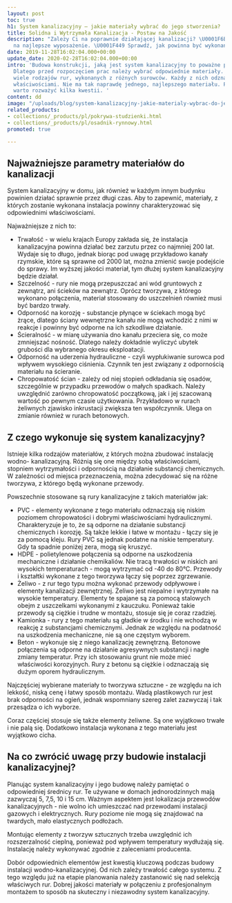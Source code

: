 ```yaml
---
layout: post
toc: true
h1: System kanalizacyjny – jakie materiały wybrać do jego stworzenia?
title: Solidna i Wytrzymała Kanalizacja - Postaw na Jakość
description: "Zależy Ci na poprawnie działającej kanalizacji? \U0001F6BD Postaw wyłącznie
  na najlepsze wyposażenie. \U0001F449 Sprawdź, jak powinna być wykonana solidna kanalizacja."
date: 2019-11-28T16:02:04.000+00:00
update_date: 2020-02-28T16:02:04.000+00:00
intro: 'Budowa konstrukcji, jaką jest system kanalizacyjny to poważne przedsięwzięcie.
  Dlatego przed rozpoczęciem prac należy wybrać odpowiednie materiały. Na rynku istnieje
  wiele rodzajów rur, wykonanych z różnych surowców. Każdy z nich odznacza się innymi
  właściwościami. Nie ma tak naprawdę jednego, najlepszego materiału. Przy zakupie
  warto rozważyć kilka kwestii. '
content: dd
image: "/uploads/blog/system-kanalizacyjny-jakie-materialy-wybrac-do-jego-stworzenia.jpg"
related_products:
- collections/_products/pl/pokrywa-studzienki.html
- collections/_products/pl/osadnik-rynnowy.html
promoted: true

---
```

## Najważniejsze parametry materiałów do kanalizacji

System kanalizacyjny w domu, jak również w każdym innym budynku powinien działać sprawnie przez długi czas. Aby to zapewnić, materiały, z których zostanie wykonana instalacja powinny charakteryzować się odpowiednimi właściwościami.

Najważniejsze z nich to:

* Trwałość - w wielu krajach Europy zakłada się, że instalacja kanalizacyjna powinna działać bez zarzutu przez co najmniej 200 lat. Wydaje się to długo, jednak biorąc pod uwagę przykładowo kanały rzymskie, które są sprawne od 2000 lat, można zmienić swoje podejście do sprawy. Im wyższej jakości materiał, tym dłużej system kanalizacyjny będzie działał.
* Szczelność - rury nie mogą przepuszczać ani wód gruntowych z zewnątrz, ani ścieków na zewnątrz. Oprócz tworzywa, z którego wykonano połączenia, materiał stosowany do uszczelnień również musi być bardzo trwały.
* Odporność na korozję - substancje płynące w ściekach mogą być żrące, dlatego ściany wewnętrzne kanału nie mogą wchodzić z nimi w reakcje i powinny być odporne na ich szkodliwe działanie.
* Ścieralność - w miarę używania dno kanału przeciera się, co może zmniejszać nośność. Dlatego należy dokładnie wyliczyć ubytek grubości dla wybranego okresu eksploatacji.
* Odporność na uderzenia hydrauliczne - czyli wypłukiwanie surowca pod wpływem wysokiego ciśnienia. Czynnik ten jest związany z odpornością materiału na ścieranie.
* Chropowatość ścian - zależy od niej stopień odkładania się osadów, szczególnie w przypadku przewodów o małych spadkach. Należy uwzględnić zarówno chropowatość początkową, jak i jej szacowaną wartość po pewnym czasie użytkowania. Przykładowo w rurach żeliwnych zjawisko inkrustacji zwiększa ten współczynnik. Ulega on zmianie również w rurach betonowych.

## Z czego wykonuje się system kanalizacyjny?

Istnieje kilka rodzajów materiałów, z których można zbudować instalację wodno- kanalizacyjną. Różnią się one między sobą właściwościami, stopniem wytrzymałości i odpornością na działanie substancji chemicznych. W zależności od miejsca przeznaczenia, można zdecydować się na różne tworzywa, z którego będą wykonane przewody.

Powszechnie stosowane są rury kanalizacyjne z takich materiałów jak:

* PVC - elementy wykonane z tego materiału odznaczają się niskim poziomem chropowatości i dobrymi właściwościami hydraulicznymi. Charakteryzuje je to, że są odporne na działanie substancji chemicznych i korozję. Są także lekkie i łatwe w montażu - łączy się je za pomocą kleju. Rury PVC są jednak podatne na niskie temperatury. Gdy ta spadnie poniżej zera, mogą się kruszyć.
* HDPE - polietylenowe połączenia są odporne na uszkodzenia mechaniczne i działanie chemikaliów. Nie tracą trwałości w niskich ani wysokich temperaturach - mogą wytrzymać od -40 do 80°C. Przewody i kształtki wykonane z tego tworzywa łączy się poprzez zgrzewanie.
* Żeliwo - z rur tego typu można wykonać przewody odpływowe i elementy kanalizacji zewnętrznej. Żeliwo jest niepalne i wytrzymałe na wysokie temperatury. Elementy te spajane są za pomocą stalowych obejm z uszczelkami wykonanymi z kauczuku. Ponieważ takie przewody są ciężkie i trudne w montażu, stosuje się je coraz rzadziej.
* Kamionka - rury z tego materiału są gładkie w środku i nie wchodzą w reakcję z substancjami chemicznymi. Jednak ze względu na podatność na uszkodzenia mechaniczne, nie są one częstym wyborem.
* Beton - wykonuje się z niego kanalizację zewnętrzną. Betonowe połączenia są odporne na działanie agresywnych substancji i nagłe zmiany temperatur. Przy ich stosowaniu grunt nie może mieć właściwości korozyjnych. Rury z betonu są ciężkie i odznaczają się dużym oporem hydraulicznym.

Najczęściej wybierane materiały to tworzywa sztuczne - ze względu na ich lekkość, niską cenę i łatwy sposób montażu. Wadą plastikowych rur jest brak odporności na ogień, jednak wspomniany szereg zalet zazwyczaj i tak przesądza o ich wyborze.

Coraz częściej stosuje się także elementy żeliwne. Są one wyjątkowo trwałe i nie palą się. Dodatkowo instalacja wykonana z tego materiału jest wyjątkowo cicha.

## Na co zwrócić uwagę przy budowie instalacji kanalizacyjnej?

Planując system kanalizacyjny i jego budowę należy pamiętać o odpowiedniej średnicy rur. Te używane w domach jednorodzinnych mają zazwyczaj 5, 7,5, 10 i 15 cm. Ważnym aspektem jest lokalizacja przewodów kanalizacyjnych - nie wolno ich umieszczać nad przewodami instalacji gazowych i elektrycznych. Rury poziome nie mogą się znajdować na twardych, mało elastycznych podłożach.

Montując elementy z tworzyw sztucznych trzeba uwzględnić ich rozszerzalność cieplną, ponieważ pod wpływem temperatury wydłużają się. Instalację należy wykonywać zgodnie z zaleceniami producenta.

Dobór odpowiednich elementów jest kwestią kluczową podczas budowy instalacji wodno-kanalizacyjnej. Od nich zależy trwałość całego systemu. Z tego względu już na etapie planowania należy zastanowić się nad selekcją właściwych rur. Dobrej jakości materiały w połączeniu z profesjonalnym montażem to sposób na skuteczny i niezawodny system kanalizacyjny.
